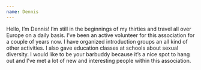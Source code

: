 ```yaml
---
name: Dennis 
---
```


Hello, I’m Dennis! I’m still in the beginnings of my thirties and travel all over Europe on a daily basis. I’ve been
an active volunteer for this association for a couple of years now. I have organized introduction groups an all kind
of other activities. I also gave education classes at schools about sexual diversity. I would like to be your barbuddy
because it’s a nice spot to hang out and I’ve met a lot of new and interesting people within this association.
